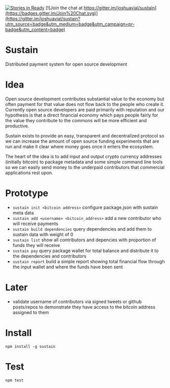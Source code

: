 [![Stories in Ready](https://badge.waffle.io/joshuavial/sustain.png?label=ready&title=Ready)](http://waffle.io/joshuavial/sustain) [![Join the chat at https://gitter.im/joshuavial/sustain](https://badges.gitter.im/Join%20Chat.svg)](https://gitter.im/joshuavial/sustain?utm_source=badge&utm_medium=badge&utm_campaign=pr-badge&utm_content=badge)

# Sustain

Distributed payment system for open source development

# Idea
Open source development contributes substantial value to the economy but often payment for that value does not flow back to the people who create it. Currently open source developers are paid primarily with reputation and our hypothesis is that a direct financial economy which pays people fairly for the value they contribute to the commons will be more efficient and productive.

Sustain exists to provide an easy, transparent and decentralized protocol so we can increase the amount of open source funding experiments that are run and make it clear where money goes once it enters the ecosystem.

The heart of the idea is to add input and output crypto currency addresses (initially bitcoin) to package metadata and some simple command line tools so we can easily send money to the underpaid contributors that commercial applications rest upon.

# Prototype

* `sustain init <bitcoin address>` configure package.json with sustain meta data
* `sustain add <username> <bitcoin_address>` add a new contributor who will receive payments
* `sustain build dependencies` query dependencies and add them to sustain data with weight of 0
* `sustain list` show all contributors and depencies with proportion of funds they will receive
* `sustain pay` query package wallet for total balance and distribute it to the dependencies and contributors
* `sustain report` build a simple report showing total financial flow through the input wallet and where the funds have been sent

# Later

* validate username of contributors via signed tweets or github posts/repos to demonstrate they have access to the bitcoin address assigned to them

# Install

```
npm install -g sustain
```

# Test
```
npm test
```
